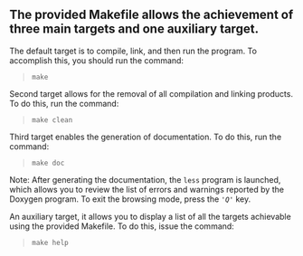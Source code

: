 ## The provided Makefile allows the achievement of three main targets and one auxiliary target.

The default target is to compile, link, and then run the program. To accomplish this, you should run the command:

> `make`

Second target allows for the removal of all compilation and linking products. To do this, run the command:

> `make clean`

Third target enables the generation of documentation. To do this, run the command:

> `make doc`

Note: After generating the documentation, the `less` program is launched, which allows you to review the list of errors and warnings reported by the Doxygen program. To exit the browsing mode, press the *`'Q'`* key.

An auxiliary target, it allows you to display a list of all the targets achievable using the provided Makefile. To do this, issue the command:

> `make help`